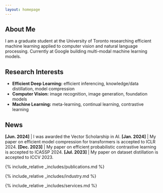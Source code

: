 ```yaml
---
layout: homepage
---
```


## About Me

I am a graduate student at the University of Toronto researching efficient machine learning applied to computer vision and natural language processing. Currently at Google building multi-modal machine learning models.

## Research Interests
- **Efficient Deep Learning:** efficient inferencing, knowledge/data distillation, model compression
- **Computer Vision:** image recognition, image generation, foundation models
- **Machine Learning:** meta-learning, continual learning, contrastive learning

## News

**[Jun. 2024]** | I was awarded the Vector Scholarship in AI.
**[Jan. 2024]** | My paper on efficient model compression for transformers is accepted to ICLR 2024.
**[Dec. 2023]** | My paper on efficient probabilistic contrastive learning is accepted to ICASSP 2024.
**[Jul. 2023]** | My paper on dataset distillation is accepted to ICCV 2023.

{% include_relative _includes/publications.md %}

{% include_relative _includes/industry.md %}

{% include_relative _includes/services.md %}
